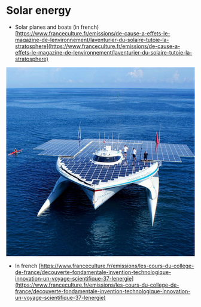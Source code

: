 # Solar energy



* Solar planes and boats \(in french\) [https://www.franceculture.fr/emissions/de-cause-a-effets-le-magazine-de-lenvironnement/laventurier-du-solaire-tutoie-la-stratosphere](https://www.franceculture.fr/emissions/de-cause-a-effets-le-magazine-de-lenvironnement/laventurier-du-solaire-tutoie-la-stratosphere)

![Planet Solar boat](../../../.gitbook/assets/planet-solar.jpg)

* In french [https://www.franceculture.fr/emissions/les-cours-du-college-de-france/decouverte-fondamentale-invention-technologique-innovation-un-voyage-scientifique-37-lenergie](https://www.franceculture.fr/emissions/les-cours-du-college-de-france/decouverte-fondamentale-invention-technologique-innovation-un-voyage-scientifique-37-lenergie)

